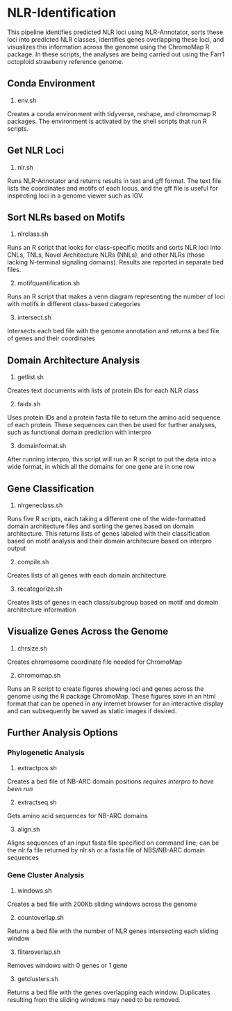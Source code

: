 # NLR-Identification

This pipeline identifies predicted NLR loci using NLR-Annotator, sorts these loci into predicted NLR classes, identifies genes overlapping these loci, and visualizes this information across the genome using the ChromoMap R package. In these scripts, the analyses are being carried out using the Farr1 octoploid strawberry reference genome. 

## Conda Environment

1. env.sh

Creates a conda environment with tidyverse, reshape, and chromomap R packages. The environment is activated by the shell scripts that run R scripts.

## Get NLR Loci

1. nlr.sh

Runs NLR-Annotator and returns results in text and gff format. The text file lists the coordinates and motifs of each locus, and the gff file is useful for inspecting loci in a genome viewer such as IGV.

## Sort NLRs based on Motifs

1. nlrclass.sh

Runs an R script that looks for class-specific motifs and sorts NLR loci into CNLs, TNLs, Novel Architecture NLRs (NNLs), and other NLRs (those lacking N-terminal signaling domains). Results are reported in separate bed files.

2. motifquantification.sh

Runs an R script that makes a venn diagram representing the number of loci with motifs in different class-based categories

3. intersect.sh

Intersects each bed file with the genome annotation and returns a bed file of genes and their coordinates

## Domain Architecture Analysis

1. getlist.sh

Creates text documents with lists of protein IDs for each NLR class

2. faidx.sh

Uses protein IDs and a protein fasta file to return the amino acid sequence of each protein. These sequences can then be used for further analyses, such as functional domain prediction with interpro

3. domainformat.sh

After running interpro, this script will run an R script to put the data into a wide format, in which all the domains for one gene are in one row

## Gene Classification

1. nlrgeneclass.sh

Runs five R scripts, each taking a different one of the wide-formatted domain architecture files and sorting the genes based on domain architecture. This returns lists of genes labeled with their classification based on motif analysis and their domain architecure based on interpro output

2. compile.sh

Creates lists of all genes with each domain architecture

3. recategorize.sh

Creates lists of genes in each class/subgroup based on motif and domain architecture information

## Visualize Genes Across the Genome

1. chrsize.sh

Creates chromosome coordinate file needed for ChromoMap

2. chromomap.sh

Runs an R script to create figures showing loci and genes across the genome using the R package ChromoMap. These figures save in an html format that can be opened in any internet browser for an interactive display and can subsequently be saved as static images if desired. 

## Further Analysis Options

### Phylogenetic Analysis

1. extractpos.sh 

Creates a bed file of NB-ARC domain positions *requires interpro to have been run*

2. extractseq.sh

Gets amino acid sequences for NB-ARC domains

3. align.sh

Aligns sequences of an input fasta file specified on command line; can be the nlr.fa file returned by nlr.sh or a fasta file of NBS/NB-ARC domain sequences

### Gene Cluster Analysis

1. windows.sh

Creates a bed file with 200Kb sliding windows across the genome

2. countoverlap.sh

Returns a bed file with the number of NLR genes intersecting each sliding window

3. filteroverlap.sh

Removes windows with 0 genes or 1 gene

3. getclusters.sh

Returns a bed file with the genes overlapping each window. Duplicates resulting from the sliding windows may need to be removed. 
